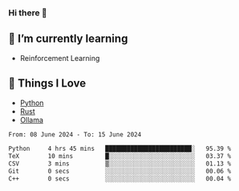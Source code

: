 ### Hi there 👋
<!-- ## About Me -->

## 🌱 I’m currently learning
- Reinforcement Learning

## 🥰 Things I Love
- [Python](https://www.python.org/) 
- [Rust](https://www.rust-lang.org/)
- [Ollama](https://ollama.com)

<!--START_SECTION:waka-->

```txt
From: 08 June 2024 - To: 15 June 2024

Python     4 hrs 45 mins   ████████████████████████░   95.39 %
TeX        10 mins         █░░░░░░░░░░░░░░░░░░░░░░░░   03.37 %
CSV        3 mins          ▒░░░░░░░░░░░░░░░░░░░░░░░░   01.13 %
Git        0 secs          ░░░░░░░░░░░░░░░░░░░░░░░░░   00.06 %
C++        0 secs          ░░░░░░░░░░░░░░░░░░░░░░░░░   00.04 %
```

<!--END_SECTION:waka-->

<!--
**CharlesC03/CharlesC03** is a ✨ _special_ ✨ repository because its `README.md` (this file) appears on your GitHub profile.

Here are some ideas to get you started:

- 🔭 I’m currently working on ...
- 🌱 I’m currently learning ...
- 👯 I’m looking to collaborate on ...
- 🤔 I’m looking for help with ...
- 💬 Ask me about ...
- 📫 How to reach me: ...
- 😄 Pronouns: ...
- ⚡ Fun fact: ...
-->
